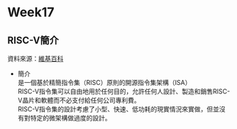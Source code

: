 # Week17
## RISC-V簡介
資料來源：[維基百科](https://zh.wikipedia.org/wiki/RISC-V)

* 簡介<br>
是一個基於精簡指令集（RISC）原則的開源指令集架構（ISA）<br>
RISC-V指令集可以自由地用於任何目的，允許任何人設計、製造和銷售RISC-V晶片和軟體而不必支付給任何公司專利費。<br>
RISC-V指令集的設計考慮了小型、快速、低功耗的現實情況來實做，但並沒有對特定的微架構做過度的設計。<br>
